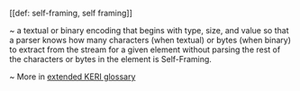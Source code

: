 [[def: self-framing, self framing]]

~ a textual or binary encoding that begins with type, size, and value so that a parser knows how many characters (when textual) or bytes (when binary) to extract from the stream for a given element without parsing the rest of the characters or bytes in the element is Self-Framing. 

~ More in <a href="https://weboftrust.github.io/WOT-terms/docs/glossary/self-framing">extended KERI glossary</a>
